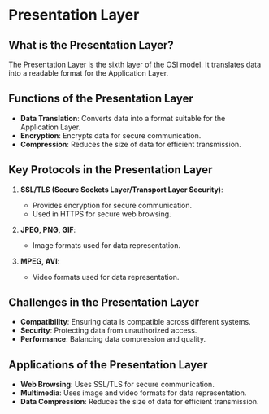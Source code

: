 # Presentation Layer

## What is the Presentation Layer?
The Presentation Layer is the sixth layer of the OSI model. It translates data into a readable format for the Application Layer.

## Functions of the Presentation Layer
- **Data Translation**: Converts data into a format suitable for the Application Layer.
- **Encryption**: Encrypts data for secure communication.
- **Compression**: Reduces the size of data for efficient transmission.

## Key Protocols in the Presentation Layer
1. **SSL/TLS (Secure Sockets Layer/Transport Layer Security)**:
   - Provides encryption for secure communication.
   - Used in HTTPS for secure web browsing.

2. **JPEG, PNG, GIF**:
   - Image formats used for data representation.

3. **MPEG, AVI**:
   - Video formats used for data representation.

## Challenges in the Presentation Layer
- **Compatibility**: Ensuring data is compatible across different systems.
- **Security**: Protecting data from unauthorized access.
- **Performance**: Balancing data compression and quality.

## Applications of the Presentation Layer
- **Web Browsing**: Uses SSL/TLS for secure communication.
- **Multimedia**: Uses image and video formats for data representation.
- **Data Compression**: Reduces the size of data for efficient transmission.
